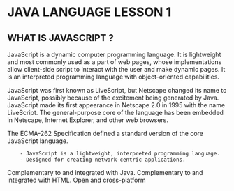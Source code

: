 # JAVA LANGUAGE LESSON 1

## WHAT IS JAVASCRIPT ?

JavaScript is a dynamic computer programming language. It is lightweight and most commonly used as a part of web pages, whose implementations allow client-side script to interact with the user and make dynamic pages. It is an interpreted programming language with object-oriented capabilities.

JavaScript was first known as LiveScript, but Netscape changed its name to JavaScript, possibly because of the excitement being generated by Java. JavaScript made its first appearance in Netscape 2.0 in 1995 with the name LiveScript. The general-purpose core of the language has been embedded in Netscape, Internet Explorer, and other web browsers.

The ECMA-262 Specification defined a standard version of the core JavaScript language.

		- JavaScript is a lightweight, interpreted programming language.
		- Designed for creating network-centric applications.
Complementary to and integrated with Java.
Complementary to and integrated with HTML.
Open and cross-platform